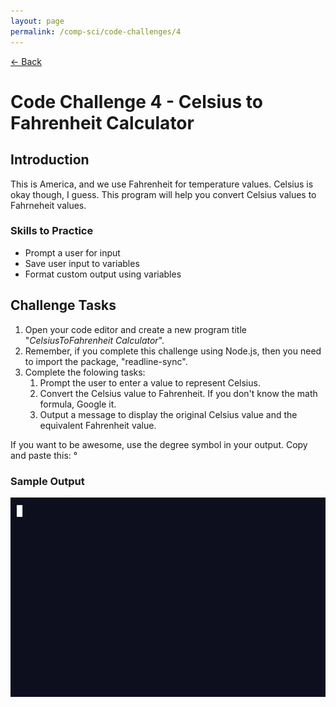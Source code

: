 ```yaml
---
layout: page
permalink: /comp-sci/code-challenges/4
---
```


[← Back](./)

# Code Challenge 4 - Celsius to Fahrenheit Calculator

## Introduction

This is America, and we use Fahrenheit for temperature values. Celsius is okay though, I guess. This program will help you convert Celsius values to Fahrneheit values.

### Skills to Practice
- Prompt a user for input
- Save user input to variables
- Format custom output using variables

## Challenge Tasks
1. Open your code editor and create a new program title "*CelsiusToFahrenheit Calculator*".
2. Remember, if you complete this challenge using Node.js, then you need to import the package, "readline-sync".
3. Complete the folowing tasks:
    1. Prompt the user to enter a value to represent Celsius.
    2. Convert the Celsius value to Fahrenheit. If you don't know the math formula, Google it.
    3. Output a message to display the original Celsius value and the equivalent Fahrenheit value.

If you want to be awesome, use the degree symbol in your output. Copy and paste this: °

### Sample Output

![Sample Output](/assets/img/code-challenges/challenge-4-cel-to-fahr-sample.gif)